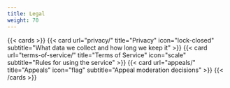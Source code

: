 ```yaml
---
title: Legal
weight: 70
---
```

{{< cards >}}
  {{< card url="privacy/" title="Privacy" icon="lock-closed" subtitle="What data we collect and how long we keep it" >}}
  {{< card url="terms-of-service/" title="Terms of Service" icon="scale" subtitle="Rules for using the service" >}}
  {{< card url="appeals/" title="Appeals" icon="flag" subtitle="Appeal moderation decisions" >}}
{{< /cards >}}
